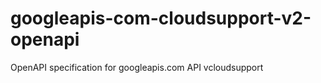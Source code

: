 # googleapis-com-cloudsupport-v2-openapi
OpenAPI specification for googleapis.com API vcloudsupport
